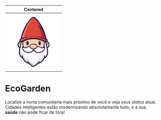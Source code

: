| Centered |
|:--------:|
|![Gnome Logo](./src/assets/gnome-1.svg)|

# EcoGarden

Localize a horta comunitaria mais próximo de você e veja seus _status_ atual. Cidades inteligentes estão modernizando absolutamente tudo, e a sua __saúde__ não pode ficar de fora!


